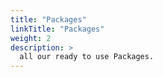 ```yaml
---
title: "Packages"
linkTitle: "Packages"
weight: 2
description: >
  all our ready to use Packages.
---
```


